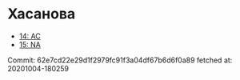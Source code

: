 # Хасанова
- [14: AC](14.md)
- [15: NA](15.md)

Commit: 62e7cd22e29d1f2979fc91f3a04df67b6d6f0a89
 fetched at: 20201004-180259
